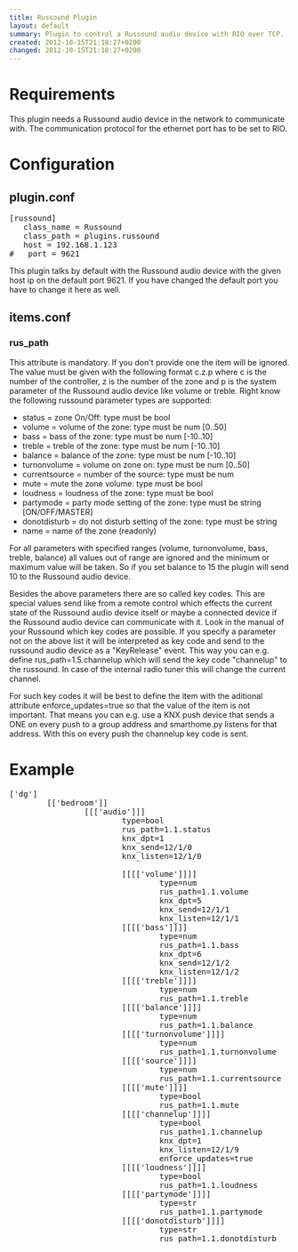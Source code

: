 ```yaml
---
title: Russound Plugin
layout: default
summary: Plugin to control a Russound audio device with RIO over TCP.
created: 2012-10-15T21:18:27+0200
changed: 2012-10-15T21:18:27+0200
---
```


Requirements
============
This plugin needs a Russound audio device in the network to communicate with. The communication protocol for the ethernet port has to be set to RIO.

Configuration
=============

plugin.conf
-----------
<pre>
[russound]
   class_name = Russound
   class_path = plugins.russound
   host = 192.168.1.123
#   port = 9621
</pre>

This plugin talks by default with the Russound audio device with the given host ip on the default port 9621. If you have changed the default port you have to change it here as well.

items.conf
--------------

### rus_path
This attribute is mandatory. If you don't provide one the item will be ignored.
The value must be given with the following format c.z.p where c is the number of the controller, z is the number of the zone and p is the system parameter of the Russound audio device like volume or treble.
Right know the following russound parameter types are supported:

* status = zone On/Off: type must be bool
* volume = volume of the zone: type must be num [0..50]
* bass = bass of the zone: type must be num [-10..10]
* treble = treble of the zone: type must be num [-10..10]
* balance = balance of the zone: type must be num [-10..10]
* turnonvolume = volume on zone on: type must be num [0..50]
* currentsource = number of the source: type must be num
* mute = mute the zone volume: type must be bool
* loudness = loudness of the zone: type must be bool
* partymode = party mode setting of the zone: type must be string [ON/OFF/MASTER]
* donotdisturb = do not disturb setting of the zone: type must be string
* name = name of the zone (readonly)

For all parameters with specified ranges (volume, turnonvolume, bass, treble, balance) all values out of range are ignored and the minimum or maximum value will be taken. So if you set balance to 15 the plugin will send 10 to the Russound audio device.

Besides the above parameters there are so called key codes. This are special values send like from a remote control which effects the current state of the Russound audio device itself or maybe a connected device if the Russound audio device can communicate with it. Look in the manual of your Russound which key codes are possible. If you specify a parameter not on the above list it will be interpreted as key code and send to the russound audio device as a "KeyRelease" event. This way you can e.g. define rus_path=1.5.channelup which will send the key code "channelup" to the russound. In case of the internal radio tuner this will change the current channel. 

For such key codes it will be best to define the item with the aditional attribute enforce_updates=true so that the value of the item is not important. That means you can e.g. use a KNX push device that sends a ONE on every push to a group address and smarthome.py listens for that address. With this on every push the channelup key code is sent.

# Example
<pre>
['dg']
        [['bedroom']]
                [[['audio']]]
                        type=bool
                        rus_path=1.1.status
                        knx_dpt=1
                        knx_send=12/1/0
                        knx_listen=12/1/0

                        [[[['volume']]]]
                                type=num
                                rus_path=1.1.volume
                                knx_dpt=5
                                knx_send=12/1/1
                                knx_listen=12/1/1
                        [[[['bass']]]]
                                type=num
                                rus_path=1.1.bass
                                knx_dpt=6
                                knx_send=12/1/2
                                knx_listen=12/1/2
                        [[[['treble']]]]
                                type=num
                                rus_path=1.1.treble
                        [[[['balance']]]]
                                type=num
                                rus_path=1.1.balance
                        [[[['turnonvolume']]]]
                                type=num
                                rus_path=1.1.turnonvolume
                        [[[['source']]]]
                                type=num
                                rus_path=1.1.currentsource
                        [[[['mute']]]]
                                type=bool
                                rus_path=1.1.mute
                        [[[['channelup']]]]
                                type=bool
                                rus_path=1.1.channelup
                                knx_dpt=1
                                knx_listen=12/1/9
                                enforce_updates=true
                        [[[['loudness']]]]
                                type=bool
                                rus_path=1.1.loudness
                        [[[['partymode']]]]
                                type=str
                                rus_path=1.1.partymode
                        [[[['donotdisturb']]]]
                                type=str
                                rus_path=1.1.donotdisturb
</pre>

